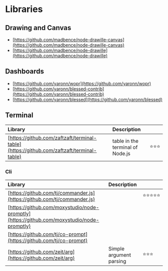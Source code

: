 # Libraries

## Drawing and Canvas

* [https://github.com/madbence/node-drawille-canvas](https://github.com/madbence/node-drawille-canvas)
* [https://github.com/madbence/node-drawille](https://github.com/madbence/node-drawille)

## Dashboards

* [https://github.com/yaronn/wopr](https://github.com/yaronn/wopr)
* [https://github.com/yaronn/blessed-contrib](https://github.com/yaronn/blessed-contrib)
* [https://github.com/yaronn/blessed](https://github.com/yaronn/blessed)

## Terminal

| Library | Description |  |
| :--- | :--- | :--- |
| [https://github.com/zaftzaft/terminal-table](https://github.com/zaftzaft/terminal-table) | table in the terminal of Node.js | ⭐️⭐️⭐️ |

### Cli

| Library | Description |  |
| :--- | :--- | :--- |
| [https://github.com/tj/commander.js](https://github.com/tj/commander.js) |  | ⭐️⭐️⭐️⭐️⭐️ |
| [https://github.com/moxystudio/node-promptly](https://github.com/moxystudio/node-promptly) |  |  |
| [https://github.com/tj/co-prompt](https://github.com/tj/co-prompt) |  |  |
| [https://github.com/zeit/arg](https://github.com/zeit/arg) | Simple argument parsing | ⭐️⭐️⭐️ |

